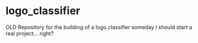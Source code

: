 # logo_classifier
OLD Repository for the building of a logo classifier
someday I should start a real project... right?
